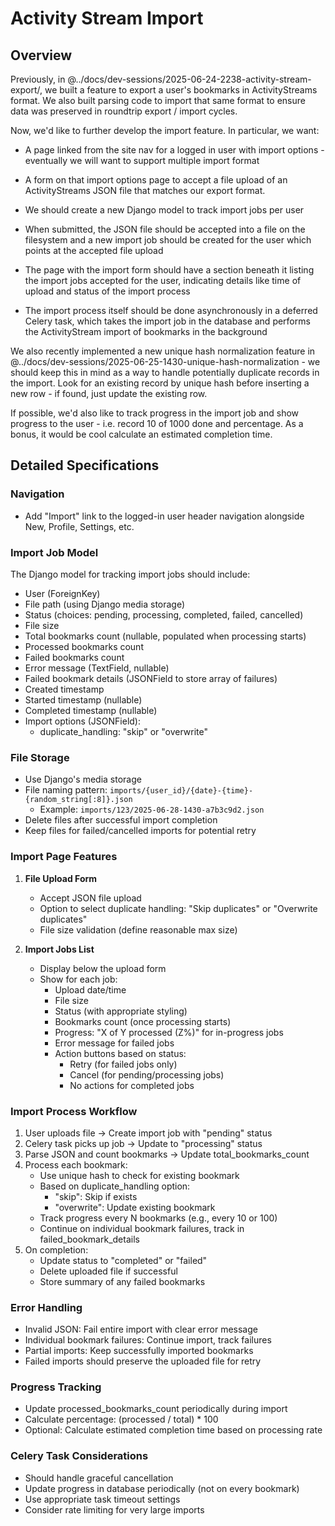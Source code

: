 # Activity Stream Import

## Overview

Previously, in @../docs/dev-sessions/2025-06-24-2238-activity-stream-export/, we built a feature to export a user's bookmarks in ActivityStreams format. We also built parsing code to import that same format to ensure data was preserved in roundtrip export / import cycles.

Now, we'd like to further develop the import feature. In particular, we want:

- A page linked from the site nav for a logged in user with import options - eventually we will want to support multiple import format

- A form on that import options page to accept a file upload of an ActivityStreams JSON file that matches our export format.

- We should create a new Django model to track import jobs per user

- When submitted, the JSON file should be accepted into a file on the filesystem and a new import job should be created for the user which points at the accepted file upload

- The page with the import form should have a section beneath it listing the import jobs accepted for the user, indicating details like time of upload and status of the import process

- The import process itself should be done asynchronously in a deferred Celery task, which takes the import job in the database and performs the ActivityStream import of bookmarks in the background

We also recently implemented a new unique hash normalization feature in @../docs/dev-sessions/2025-06-25-1430-unique-hash-normalization - we should keep this in mind as a way to handle potentially duplicate records in the import. Look for an existing record by unique hash before inserting a new row - if found, just update the existing row.

If possible, we'd also like to track progress in the import job and show progress to the user - i.e. record 10 of 1000 done and percentage. As a bonus, it would be cool calculate an estimated completion time.

## Detailed Specifications

### Navigation
- Add "Import" link to the logged-in user header navigation alongside New, Profile, Settings, etc.

### Import Job Model
The Django model for tracking import jobs should include:
- User (ForeignKey)
- File path (using Django media storage)
- Status (choices: pending, processing, completed, failed, cancelled)
- File size
- Total bookmarks count (nullable, populated when processing starts)
- Processed bookmarks count
- Failed bookmarks count
- Error message (TextField, nullable)
- Failed bookmark details (JSONField to store array of failures)
- Created timestamp
- Started timestamp (nullable)
- Completed timestamp (nullable)
- Import options (JSONField):
  - duplicate_handling: "skip" or "overwrite"

### File Storage
- Use Django's media storage
- File naming pattern: `imports/{user_id}/{date}-{time}-{random_string[:8]}.json`
  - Example: `imports/123/2025-06-28-1430-a7b3c9d2.json`
- Delete files after successful import completion
- Keep files for failed/cancelled imports for potential retry

### Import Page Features
1. **File Upload Form**
   - Accept JSON file upload
   - Option to select duplicate handling: "Skip duplicates" or "Overwrite duplicates"
   - File size validation (define reasonable max size)

2. **Import Jobs List**
   - Display below the upload form
   - Show for each job:
     - Upload date/time
     - File size
     - Status (with appropriate styling)
     - Bookmarks count (once processing starts)
     - Progress: "X of Y processed (Z%)" for in-progress jobs
     - Error message for failed jobs
     - Action buttons based on status:
       - Retry (for failed jobs only)
       - Cancel (for pending/processing jobs)
       - No actions for completed jobs

### Import Process Workflow
1. User uploads file → Create import job with "pending" status
2. Celery task picks up job → Update to "processing" status
3. Parse JSON and count bookmarks → Update total_bookmarks_count
4. Process each bookmark:
   - Use unique hash to check for existing bookmark
   - Based on duplicate_handling option:
     - "skip": Skip if exists
     - "overwrite": Update existing bookmark
   - Track progress every N bookmarks (e.g., every 10 or 100)
   - Continue on individual bookmark failures, track in failed_bookmark_details
5. On completion:
   - Update status to "completed" or "failed"
   - Delete uploaded file if successful
   - Store summary of any failed bookmarks

### Error Handling
- Invalid JSON: Fail entire import with clear error message
- Individual bookmark failures: Continue import, track failures
- Partial imports: Keep successfully imported bookmarks
- Failed imports should preserve the uploaded file for retry

### Progress Tracking
- Update processed_bookmarks_count periodically during import
- Calculate percentage: (processed / total) * 100
- Optional: Calculate estimated completion time based on processing rate

### Celery Task Considerations
- Should handle graceful cancellation
- Update progress in database periodically (not on every bookmark)
- Use appropriate task timeout settings
- Consider rate limiting for very large imports

